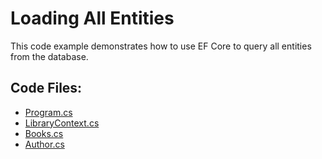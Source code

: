# Loading All Entities

This code example demonstrates how to use EF Core to query all entities from the database.

## Code Files:
- [Program.cs](Program.cs)
- [LibraryContext.cs](../shared/LibraryContext.cs)
- [Books.cs](../shared/Books.cs)
- [Author.cs](../shared/Author.cs)